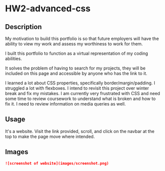 # HW2-advanced-css

## Description

My motivation to build this portfolio is so that future employers will have the ability to view my work and assess my worthiness to work for them.

I built this portfolio to function as a virtual representation of my coding abilities.

It solves the problem of having to search for my projects, they will be included on this page and accessible by anyone who has the link to it.

I learned a lot about CSS properties, specifically border/margin/padding. I struggled a lot with flexboxes. I intend to revisit this project over winter break and fix my mistakes. I am currently very frustrated with CSS and need some time to review coursework to understand what is broken and how to fix it. I need to review information on media queries as well.

## Usage 

It's a website. Visit the link provided, scroll, and click on the navbar at the top to make the page move where intended. 

## Images

```md
![screenshot of website](images/screenshot.png)
```
